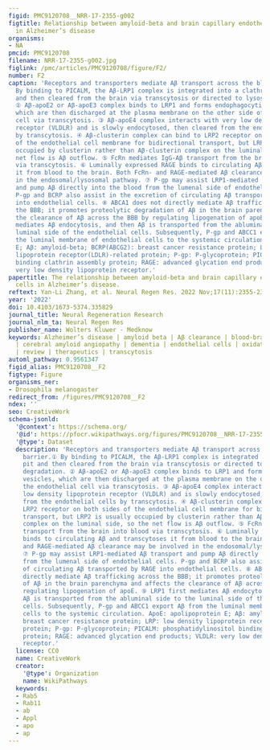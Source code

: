```yaml
---
figid: PMC9120708__NRR-17-2355-g002
figtitle: Relationship between amyloid-beta and brain capillary endothelial cells
  in Alzheimer’s disease
organisms:
- NA
pmcid: PMC9120708
filename: NRR-17-2355-g002.jpg
figlink: /pmc/articles/PMC9120708/figure/F2/
number: F2
caption: 'Receptors and transporters mediate Aβ transport across the blood-brain barrier.①
  By binding to PICALM, the Aβ-LRP1 complex is integrated into a clathrin-coated pit
  and then cleared from the brain via transcytosis or directed to lysosome for degradation.
  ② Aβ-apoE2 or Aβ-apoE3 complex binds to LRP1 and forms endophagocytic vesicles,
  which are then discharged at the plasma membrane on the other side of the endothelial
  cell via transcytosis. ③ Aβ-apoE4 complex interacts with very low density lipoprotein
  receptor (VLDLR) and is slowly endocytosed, then cleared from the endothelial cells
  by transcytosis. ④ Aβ-clusterin complex can bind to LRP2 receptor on both sides
  of the endothelial cell membrane for bidirectional transport, but LRP2 is usually
  occupied by clusterin rather than Aβ-clusterin complex on the luminal side, so the
  net flow is Aβ outflow. ⑤ FcRn mediates IgG-Aβ transport from the brain into blood
  via transcytosis. ⑥ Luminally expressed RAGE binds to circulating Aβ and transcytoses
  it from blood to the brain. Both FcRn- and RAGE-mediated Aβ clearance may be involved
  in the endosomal/lysosomal pathway. ⑦ P-gp may assist LRP1-mediated Aβ transport
  and pump Aβ directly into the blood from the lumenal side of endothelial cells.
  P-gp and BCRP also assist in the excretion of circulating Aβ transported by RAGE
  into endothelial cells. ⑧ ABCA1 does not directly mediate Aβ trafficking across
  the BBB; it promotes proteolytic degradation of Aβ in the brain parenchyma and affects
  the clearance of Aβ across the BBB by regulating lipogenation of apoE. ⑨ LRP1 first
  mediates Aβ endocytosis, and then Aβ is transported from the abluminal side to the
  luminal side of the endothelial cells. Subsequently, P-gp and ABCC1 export Aβ from
  the luminal membrane of endothelial cells to the systemic circulation. ApoE: apolipoprotein
  E; Aβ: amyloid-beta; BCRP(ABCG2): breast cancer resistance protein; LRP: low density
  lipoprotein receptor(LDLR)-related protein; P-gp: P-glycoprotein; PICALM: phosphatidylinositol
  binding clathrin assembly protein; RAGE: advanced glycation end products; VLDLR:
  very low density lipoprotein receptor.'
papertitle: The relationship between amyloid-beta and brain capillary endothelial
  cells in Alzheimer’s disease.
reftext: Yan-Li Zhang, et al. Neural Regen Res. 2022 Nov;17(11):2355-2363.
year: '2022'
doi: 10.4103/1673-5374.335829
journal_title: Neural Regeneration Research
journal_nlm_ta: Neural Regen Res
publisher_name: Wolters Kluwer - Medknow
keywords: Alzheimer’s disease | amyloid beta | Aβ clearance | blood-brain barrier
  | cerebral amyloid angiopathy | dementia | endothelial cells | oxidative stress
  | review | therapeutics | transcytosis
automl_pathway: 0.9561347
figid_alias: PMC9120708__F2
figtype: Figure
organisms_ner:
- Drosophila melanogaster
redirect_from: /figures/PMC9120708__F2
ndex: ''
seo: CreativeWork
schema-jsonld:
  '@context': https://schema.org/
  '@id': https://pfocr.wikipathways.org/figures/PMC9120708__NRR-17-2355-g002.html
  '@type': Dataset
  description: 'Receptors and transporters mediate Aβ transport across the blood-brain
    barrier.① By binding to PICALM, the Aβ-LRP1 complex is integrated into a clathrin-coated
    pit and then cleared from the brain via transcytosis or directed to lysosome for
    degradation. ② Aβ-apoE2 or Aβ-apoE3 complex binds to LRP1 and forms endophagocytic
    vesicles, which are then discharged at the plasma membrane on the other side of
    the endothelial cell via transcytosis. ③ Aβ-apoE4 complex interacts with very
    low density lipoprotein receptor (VLDLR) and is slowly endocytosed, then cleared
    from the endothelial cells by transcytosis. ④ Aβ-clusterin complex can bind to
    LRP2 receptor on both sides of the endothelial cell membrane for bidirectional
    transport, but LRP2 is usually occupied by clusterin rather than Aβ-clusterin
    complex on the luminal side, so the net flow is Aβ outflow. ⑤ FcRn mediates IgG-Aβ
    transport from the brain into blood via transcytosis. ⑥ Luminally expressed RAGE
    binds to circulating Aβ and transcytoses it from blood to the brain. Both FcRn-
    and RAGE-mediated Aβ clearance may be involved in the endosomal/lysosomal pathway.
    ⑦ P-gp may assist LRP1-mediated Aβ transport and pump Aβ directly into the blood
    from the lumenal side of endothelial cells. P-gp and BCRP also assist in the excretion
    of circulating Aβ transported by RAGE into endothelial cells. ⑧ ABCA1 does not
    directly mediate Aβ trafficking across the BBB; it promotes proteolytic degradation
    of Aβ in the brain parenchyma and affects the clearance of Aβ across the BBB by
    regulating lipogenation of apoE. ⑨ LRP1 first mediates Aβ endocytosis, and then
    Aβ is transported from the abluminal side to the luminal side of the endothelial
    cells. Subsequently, P-gp and ABCC1 export Aβ from the luminal membrane of endothelial
    cells to the systemic circulation. ApoE: apolipoprotein E; Aβ: amyloid-beta; BCRP(ABCG2):
    breast cancer resistance protein; LRP: low density lipoprotein receptor(LDLR)-related
    protein; P-gp: P-glycoprotein; PICALM: phosphatidylinositol binding clathrin assembly
    protein; RAGE: advanced glycation end products; VLDLR: very low density lipoprotein
    receptor.'
  license: CC0
  name: CreativeWork
  creator:
    '@type': Organization
    name: WikiPathways
  keywords:
  - Rab5
  - Rab11
  - ab
  - Appl
  - apo
  - ap
---
```

